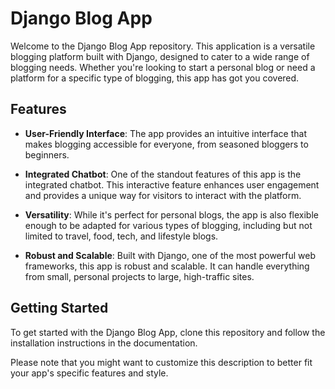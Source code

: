 

# Django Blog App

Welcome to the Django Blog App repository. This application is a versatile blogging platform built with Django, designed to cater to a wide range of blogging needs. Whether you're looking to start a personal blog or need a platform for a specific type of blogging, this app has got you covered.

## Features

- **User-Friendly Interface**: The app provides an intuitive interface that makes blogging accessible for everyone, from seasoned bloggers to beginners.

- **Integrated Chatbot**: One of the standout features of this app is the integrated chatbot. This interactive feature enhances user engagement and provides a unique way for visitors to interact with the platform.

- **Versatility**: While it's perfect for personal blogs, the app is also flexible enough to be adapted for various types of blogging, including but not limited to travel, food, tech, and lifestyle blogs.

- **Robust and Scalable**: Built with Django, one of the most powerful web frameworks, this app is robust and scalable. It can handle everything from small, personal projects to large, high-traffic sites.

## Getting Started

To get started with the Django Blog App, clone this repository and follow the installation instructions in the documentation.



Please note that you might want to customize this description to better fit your app's specific features and style.
